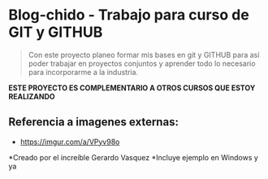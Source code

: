 # Blog-chido - Trabajo para curso de GIT y GITHUB
>Con este proyecto planeo formar mis bases en git y GITHUB para así poder trabajar en proyectos conjuntos y aprender todo lo necesario para incorporarme a la industria.

**ESTE PROYECTO ES COMPLEMENTARIO A OTROS CURSOS QUE ESTOY REALIZANDO**

## Referencia a imagenes externas:
- https://imgur.com/a/VPyv98o

*Creado por el increíble Gerardo Vasquez 
*Incluye ejemplo en Windows y ya